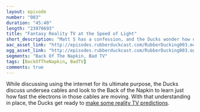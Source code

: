 ```yaml
---
layout: episode
number: "003"
duration: "45:40"
length: "23970693"
title: "Fantasy Reality TV at the Speed of Light"
short_description: "Matt S has a confession, and the Ducks wonder how undersea cables play a part in it. "
aac_asset_link: "http://episodes.rubberduckcast.com/RubberDucking003.m4a"
ogg_asset_link: "http://episodes.rubberduckcast.com/RubberDucking003.ogg"
segments: "Back Of The Napkin, Bad TV"
tags: [BackOfTheNapkin, BadTV]
comments: true
---
```


While discussing using the internet for its ultimate purpose, the Ducks discuss undersea cables and look to the Back of the Napkin to learn just how fast the electrons in those cables are moving. With that understanding in place, the Ducks get ready to <a href="http://bit.ly/hoardanimals">make some reality TV predictions</a>.